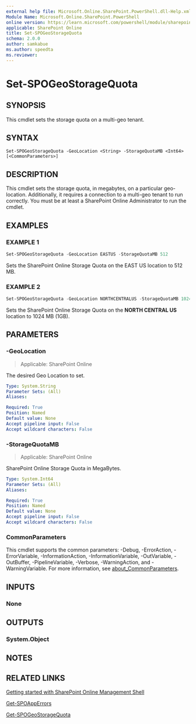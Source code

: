 ```yaml
---
external help file: Microsoft.Online.SharePoint.PowerShell.dll-Help.xml
Module Name: Microsoft.Online.SharePoint.PowerShell
online version: https://learn.microsoft.com/powershell/module/sharepoint-online/set-spogeostoragequota
applicable: SharePoint Online
title: Set-SPOGeoStorageQuota
schema: 2.0.0
author: samkabue
ms.author: speedta
ms.reviewer:
---
```


# Set-SPOGeoStorageQuota

## SYNOPSIS

This cmdlet sets the storage quota on a multi-geo tenant.

## SYNTAX

```
Set-SPOGeoStorageQuota -GeoLocation <String> -StorageQuotaMB <Int64> [<CommonParameters>]
```

## DESCRIPTION

This cmdlet sets the storage quota, in megabytes, on a particular geo-location. Additionally, it requires a connection to a multi-geo tenant to run correctly. You must be at least a SharePoint Online Administrator to run the cmdlet.

## EXAMPLES

### EXAMPLE 1

```powershell
Set-SPOGeoStorageQuota -GeoLocation EASTUS -StorageQuotaMB 512
```

Sets the SharePoint Online Storage Quota on the EAST US location to 512 MB.

### EXAMPLE 2

```powershell
Set-SPOGeoStorageQuota -GeoLocation NORTHCENTRALUS -StorageQuotaMB 1024
```

Sets the SharePoint Online Storage Quota on the **NORTH CENTRAL US** location to 1024 MB (1GB).

## PARAMETERS

### -GeoLocation

> Applicable: SharePoint Online

The desired Geo Location to set.

```yaml
Type: System.String
Parameter Sets: (All)
Aliases:

Required: True
Position: Named
Default value: None
Accept pipeline input: False
Accept wildcard characters: False
```

### -StorageQuotaMB

> Applicable: SharePoint Online

SharePoint Online Storage Quota in MegaBytes.

```yaml
Type: System.Int64
Parameter Sets: (All)
Aliases:

Required: True
Position: Named
Default value: None
Accept pipeline input: False
Accept wildcard characters: False
```

### CommonParameters

This cmdlet supports the common parameters: -Debug, -ErrorAction, -ErrorVariable, -InformationAction, -InformationVariable, -OutVariable, -OutBuffer, -PipelineVariable, -Verbose, -WarningAction, and -WarningVariable. For more information, see [about_CommonParameters](https://go.microsoft.com/fwlink/?LinkID=113216).

## INPUTS

### None

## OUTPUTS

### System.Object

## NOTES

## RELATED LINKS

[Getting started with SharePoint Online Management Shell](/powershell/sharepoint/sharepoint-online/connect-sharepoint-online)

[Get-SPOAppErrors](Get-SPOAppErrors.md)

[Get-SPOGeoStorageQuota](Get-SPOGeoStorageQuota.md)
